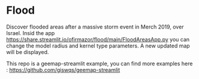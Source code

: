 # Flood
Discover flooded areas after a massive storm event in Merch 2019, over Israel.
Insid the app https://share.streamlit.io/ofirmazor/flood/main/FloodAreasApp.py you can change the model radius and kernel type parameters. A new updated map will be displayed.



This repo is a geemap-streamlit example, you can find more examples here : https://github.com/giswqs/geemap-streamlit
